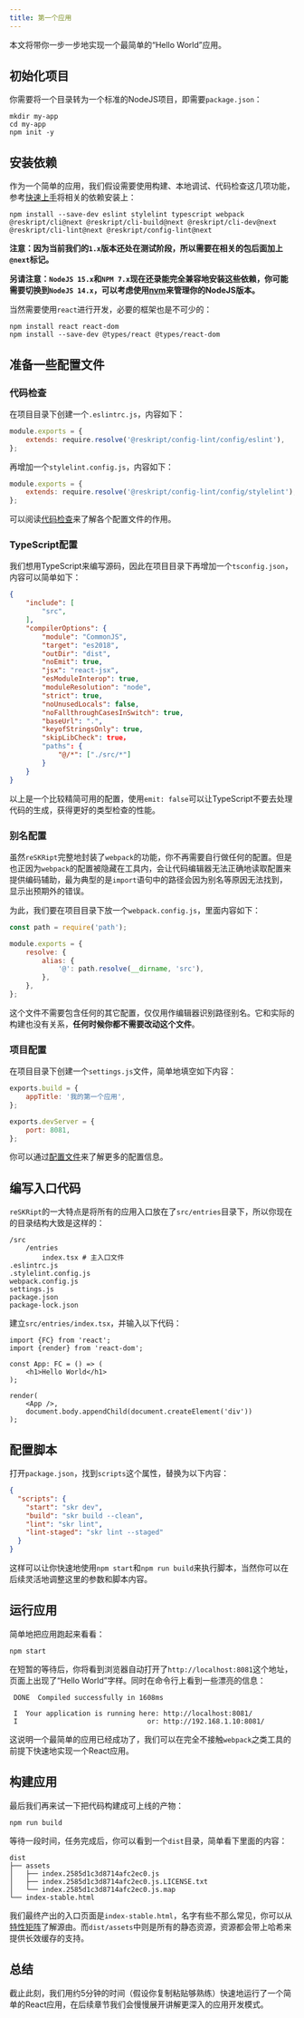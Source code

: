 ```yaml
---
title: 第一个应用
---
```


本文将带你一步一步地实现一个最简单的“Hello World”应用。

## 初始化项目

你需要将一个目录转为一个标准的NodeJS项目，即需要`package.json`：

```shell
mkdir my-app
cd my-app
npm init -y
```

## 安装依赖

作为一个简单的应用，我们假设需要使用构建、本地调试、代码检查这几项功能，参考[快速上手](../getting-started)将相关的依赖安装上：

```shell
npm install --save-dev eslint stylelint typescript webpack @reskript/cli@next @reskript/cli-build@next @reskript/cli-dev@next @reskript/cli-lint@next @reskript/config-lint@next
```

**注意：因为当前我们的`1.x`版本还处在测试阶段，所以需要在相关的包后面加上`@next`标记。**

**另请注意：`NodeJS 15.x`和`NPM 7.x`现在还录能完全兼容地安装这些依赖，你可能需要切换到`NodeJS 14.x`，可以考虑使用[nvm](https://github.com/nvm-sh/nvm)来管理你的NodeJS版本。**

当然需要使用`react`进行开发，必要的框架也是不可少的：

```shell
npm install react react-dom
npm install --save-dev @types/react @types/react-dom
```

## 准备一些配置文件

### 代码检查

在项目目录下创建一个`.eslintrc.js`，内容如下：

```js
module.exports = {
    extends: require.resolve('@reskript/config-lint/config/eslint'),
};
```

再增加一个`stylelint.config.js`，内容如下：

```js
module.exports = {
    extends: require.resolve('@reskript/config-lint/config/stylelint'),
};
```

可以阅读[代码检查](../cli/lint)来了解各个配置文件的作用。

### TypeScript配置

我们想用TypeScript来编写源码，因此在项目目录下再增加一个`tsconfig.json`，内容可以简单如下：

```json
{
    "include": [
        "src",
    ],
    "compilerOptions": {
        "module": "CommonJS",
        "target": "es2018",
        "outDir": "dist",
        "noEmit": true,
        "jsx": "react-jsx",
        "esModuleInterop": true,
        "moduleResolution": "node",
        "strict": true,
        "noUnusedLocals": false,
        "noFallthroughCasesInSwitch": true,
        "baseUrl": ".",
        "keyofStringsOnly": true,
        "skipLibCheck": true，
        "paths": {
            "@/*": ["./src/*"]
        }
    }
}
```

以上是一个比较精简可用的配置，使用`emit: false`可以让TypeScript不要去处理代码的生成，获得更好的类型检查的性能。

### 别名配置

虽然`reSKRipt`完整地封装了`webpack`的功能，你不再需要自行做任何的配置。但是也正因为`webpack`的配置被隐藏在工具内，会让代码编辑器无法正确地读取配置来提供编码辅助，最为典型的是`import`语句中的路径会因为别名等原因无法找到，显示出预期外的错误。

为此，我们要在项目目录下放一个`webpack.config.js`，里面内容如下：

```js
const path = require('path');

module.exports = {
    resolve: {
        alias: {
            '@': path.resolve(__dirname, 'src'),
        },
    },
};
```

这个文件不需要包含任何的其它配置，仅仅用作编辑器识别路径别名。它和实际的构建也没有关系，**任何时候你都不需要改动这个文件**。

### 项目配置

在项目目录下创建一个`settings.js`文件，简单地填空如下内容：

```js
exports.build = {
    appTitle: '我的第一个应用',
};

exports.devServer = {
    port: 8081,
};
```

你可以通过[配置文件](../settings/settings)来了解更多的配置信息。

## 编写入口代码

`reSKRipt`的一大特点是将所有的应用入口放在了`src/entries`目录下，所以你现在的目录结构大致是这样的：

```
/src
    /entries
        index.tsx # 主入口文件
.eslintrc.js
.stylelint.config.js
webpack.config.js
settings.js
package.json
package-lock.json
```

建立`src/entries/index.tsx`，并输入以下代码：

```tsx
import {FC} from 'react';
import {render} from 'react-dom';

const App: FC = () => (
    <h1>Hello World</h1>
);

render(
    <App />,
    document.body.appendChild(document.createElement('div'))
);
```

## 配置脚本

打开`package.json`，找到`scripts`这个属性，替换为以下内容：

```json
{
  "scripts": {
    "start": "skr dev",
    "build": "skr build --clean",
    "lint": "skr lint",
    "lint-staged": "skr lint --staged"
  }
}
```

这样可以让你快速地使用`npm start`和`npm run build`来执行脚本，当然你可以在后续灵活地调整这里的参数和脚本内容。

## 运行应用

简单地把应用跑起来看看：

```shell
npm start
```

在短暂的等待后，你将看到浏览器自动打开了`http://localhost:8081`这个地址，页面上出现了“Hello World”字样。同时在命令行上看到一些漂亮的信息：

```shell
 DONE  Compiled successfully in 1608ms

 I  Your application is running here: http://localhost:8081/
 I                                or: http://192.168.1.10:8081/
```

这说明一个最简单的应用已经成功了，我们可以在完全不接触`webpack`之类工具的前提下快速地实现一个React应用。

## 构建应用

最后我们再来试一下把代码构建成可上线的产物：

```shell
npm run build
```

等待一段时间，任务完成后，你可以看到一个`dist`目录，简单看下里面的内容：

```
dist
├── assets
│   ├── index.2585d1c3d8714afc2ec0.js
│   ├── index.2585d1c3d8714afc2ec0.js.LICENSE.txt
│   └── index.2585d1c3d8714afc2ec0.js.map
└── index-stable.html
```

我们最终产出的入口页面是`index-stable.html`，名字有些不那么常见，你可以从[特性矩阵](../settings/feature-matrix)了解源由。而`dist/assets`中则是所有的静态资源，资源都会带上哈希来提供长效缓存的支持。

## 总结

截止此刻，我们用约5分钟的时间（假设你复制粘贴够熟练）快速地运行了一个简单的React应用，在后续章节我们会慢慢展开讲解更深入的应用开发模式。
